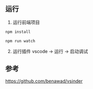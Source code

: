 ## 运行
1. 运行前端项目
```bash
npm install

npm run watch
```
2. 运行插件
vscode -> 运行 -> 启动调试

## 参考
https://github.com/benawad/vsinder
